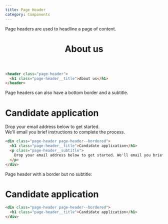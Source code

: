 ```yaml
---
title: Page Header
category: Components
---
```


Page headers are used to headline a page of content.

<header class="page-header">
  <h1 class="page-header__title">About us</h1>
</header>

```html
<header class="page-header">
  <h1 class="page-header__title">About us</h1>
</header>
```

Page headers can also have a bottom border and a subtitle.

<div class="page-header page-header--bordered">
  <h1 class="page-header__title">Candidate application</h1>
  <p class="page-header__subtitle">
    Drop your email address below to get started.<br />We'll email you brief instructions to complete the process.
  </p>
</div>

```html
<div class="page-header page-header--bordered">
  <h1 class="page-header__title">Candidate application</h1>
  <p class="page-header__subtitle">
    Drop your email address below to get started. We'll email you brief instructions to complete the process.
  </p>
</div>
```

Page header with a border but no subtitle:

<div class="page-header page-header--bordered">
  <h1 class="page-header__title">Candidate application</h1>
</div>

```html
<div class="page-header page-header--bordered">
  <h1 class="page-header__title">Candidate application</h1>
</div>
```

